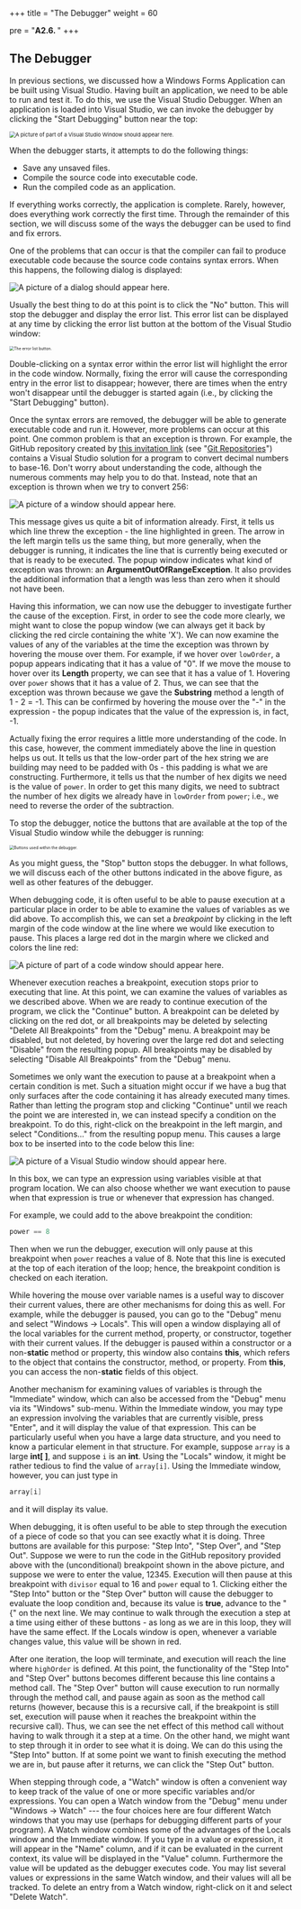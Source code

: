 +++
title = "The Debugger"
weight = 60

pre = "<b>A2.6. </b>"
+++

## The Debugger

In previous sections, we discussed how a Windows Forms Application can be built using Visual Studio. Having built an application, we need to be able to run and test it. To do this, we use the Visual Studio Debugger. When an application is loaded into Visual Studio, we can invoke the debugger by clicking the "Start Debugging" button near the top:

<img src="start-button.jpg" alt="A picture of part of a Visual Studio Window should appear
here." style="zoom:67%;" />

When the debugger starts, it attempts to do the following things:

- Save any unsaved files.
- Compile the source code into executable code.
- Run the compiled code as an application.

If everything works correctly, the application is complete. Rarely, however, does everything work correctly the first time. Through the remainder of this section, we will discuss some of the ways the debugger can be used to find and fix errors.

One of the problems that can occur is that the compiler can fail to produce executable code because the source code contains syntax errors. When this happens, the following dialog is displayed:

![A picture of a dialog should appear here.](syntax-error-dialog.jpg)

Usually the best thing to do at this point is to click the "No" button. This will stop the debugger and display the error list. This error list can be displayed at any time by clicking the error list button at the bottom of the Visual Studio window:

<img src="error-list.png" alt="The error list button." style="zoom:50%;" />

Double-clicking on a syntax error within the error list will highlight the error in the code window. Normally, fixing the error will cause the corresponding entry in the error list to disappear; however, there are times when the entry won't disappear until the debugger is started again (i.e., by clicking the "Start Debugging" button).

Once the syntax errors are removed, the debugger will be able to generate executable code and run it. However, more problems can occur at this point. One common problem is that an exception is thrown. For example, the GitHub repository created by [this invitation link](https://classroom.github.com/a/a9s4MdIv) (see "[Git Repositories](/appendix/vs/repos)") contains a Visual Studio solution for a program to convert decimal numbers to base-16. Don't worry about understanding the code, although the numerous comments may help you to do that. Instead, note that an exception is thrown when we try to convert 256:

![A picture of a window should appear here.](exception.png)

This message gives us quite a bit of information already. First, it tells us which line threw the exception - the line highlighted in green. The arrow in the left margin tells us the same thing, but more generally, when the debugger is running, it indicates the line that is currently being executed or that is ready to be executed. The popup window indicates what kind of exception was thrown: an **ArgumentOutOfRangeException**. It also provides the additional information that a length was less than zero when it should not have been.

Having this information, we can now use the debugger to investigate further the cause of the exception. First, in order to see the code more clearly, we might want to close the popup window (we can always get it back by clicking the red circle containing the white 'X'). We can now examine the values of any of the variables at the time the exception was thrown by hovering the mouse over them. For example, if we hover over `lowOrder`, a popup appears indicating that it has a value of "0". If we move the mouse to hover over its **Length** property, we can see that it has a value of 1. Hovering over `power` shows that it has a value of 2. Thus, we can see that the exception was thrown because we gave the **Substring** method a length of 1 - 2 = -1. This can be confirmed by hovering the mouse over the "-" in the expression - the popup indicates that the value of the expression is, in fact, -1.

Actually fixing the error requires a little more understanding of the code. In this case, however, the comment immediately above the line in question helps us out. It tells us that the low-order part of the hex string we are building may need to be padded with 0s - this padding is what we are constructing. Furthermore, it tells us that the number of hex digits we need is the value of `power`. In order to get this many digits, we need to subtract the number of hex digits we already have in `lowOrder` from `power`; i.e., we need to reverse the order of the subtraction. 

<a name="debugger-buttons"></a>
To stop the debugger, notice the buttons that are available at the top of the Visual Studio window while the debugger is running:

<img src="debugger-buttons.png" alt="Buttons used within the debugger." style="zoom:50%;" />

As you might guess, the "Stop" button stops the debugger. In what follows, we will discuss each of the other buttons indicated in the above figure, as well as other features of the debugger.

<a name="breakpoints"></a>When debugging code, it is often useful to be able to pause execution at a particular place in order to be able to examine the values of variables as we did above. To accomplish this, we can set a *breakpoint* by clicking in the left margin of the code window at the line where we would like execution to pause. This places a large red dot in the margin where we clicked and colors the line red:

![A picture of part of a code window should appear here.](breakpoint.png)

Whenever execution reaches a breakpoint, execution stops prior to executing that line. At this point, we can examine the values of variables as we described above. When we are ready to continue execution of the program, we click the "Continue" button. A breakpoint can be deleted by clicking on the red dot, or all breakpoints may be deleted by selecting "Delete All Breakpoints" from the "Debug" menu. A breakpoint may be disabled, but not deleted, by hovering over the large red dot and selecting "Disable" from the resulting popup. All breakpoints may be disabled by selecting "Disable All Breakpoints" from the "Debug" menu.

Sometimes we only want the execution to pause at a breakpoint when a certain condition is met. Such a situation might occur if we have a bug that only surfaces after the code containing it has already executed many times. Rather than letting the program stop and clicking "Continue" until we reach the point we are interested in, we can instead specify a condition on the breakpoint. To do this, right-click on the breakpoint in the left margin, and select "Conditions..." from the resulting popup menu. This causes a large box to be inserted into to the code below this line:

![A picture of a Visual Studio window should appear here.](breakpoint-condition.png)

In this box, we can type an expression using variables visible at that program location. We can also choose whether we want execution to pause when that expression is true or whenever that expression has changed.

For example, we could add to the above breakpoint the condition:

```C#
power == 8
```

Then when we run the debugger, execution will only pause at this breakpoint when `power` reaches a value of 8. Note that this line is executed at the top of each iteration of the loop; hence, the breakpoint condition is checked on each iteration.

While hovering the mouse over variable names is a useful way to
discover their current values, there are other mechanisms for doing
this as well. For example, while the debugger is paused, you can go to
the "Debug" menu and select "Windows -> Locals". This will open a window displaying all of the local variables for the current method, property, or constructor, together with their current values. If the debugger is paused within a constructor or a non-**static** method or property, this window also contains **this**, which refers to the object that contains the constructor, method, or property. From **this**, you can access the non-**static** fields of this object.

Another mechanism for examining values of variables is through the "Immediate" window, which can also be accessed from the "Debug" menu via its "Windows" sub-menu. Within the Immediate window, you may type an expression involving the variables that are currently visible, press "Enter", and it will display the value of that expression. This can be particularly useful when you have a large data structure, and you need to know a particular element in that structure. For example, suppose `array` is a large **int\[ \]**, and suppose `i` is an **int**. Using the "Locals" window, it might be rather tedious to find the value of `array[i]`. Using the Immediate window, however, you can just type in

```C#
array[i]
```

and it will display its value.

When debugging, it is often useful to be able to step through the
execution of a piece of code so that you can see exactly what it is
doing. Three buttons are available for this purpose: "Step Into",
"Step Over", and "Step Out". Suppose we were to run the code in the
GitHub repository provided above with the (unconditional) breakpoint shown in the above picture, and suppose we were to enter the value, 12345. Execution will then pause at this breakpoint with `divisor` equal to 16 and `power` equal to 1. Clicking either the "Step Into" button or the "Step Over" button will cause the debugger to evaluate the loop condition and, because its value is **true**, advance to the "{" on the next line. We may continue to walk through the execution a step at a time using either of these buttons - as long as we are in this loop, they will have the same effect. If the Locals window is open, whenever a variable changes value, this value will be shown in red.

After one iteration, the loop will terminate, and execution will reach the line where `highOrder` is defined. At this point, the functionality of the "Step Into" and "Step Over" buttons becomes different because this line contains a method call. The "Step Over" button will cause execution to run normally through the method call, and pause again as soon as the method call returns (however, because this is a recursive call, if the breakpoint is still set, execution will pause when it reaches the breakpoint within the recursive call). Thus, we can see the net effect of this method call without having to walk through it a step at a time. On the other hand, we might want to step through it in order to see what it is doing. We can do this using the "Step Into" button. If at some point we want to finish executing the method we are in, but pause after it returns, we can click the "Step Out" button.

When stepping through code, a "Watch" window is often a convenient way
to keep track of the value of one or more specific variables and/or
expressions. You can open a Watch window from the "Debug" menu under
"Windows -> Watch" --- the four choices here are four different Watch windows that you may use (perhaps for debugging different parts of your program). A Watch window combines some of the advantages of the Locals window and the Immediate window. If you type in a value or expression, it will appear in the "Name" column, and if it can be evaluated in the current context, its value will be displayed in the "Value" column. Furthermore the value will be updated as the debugger executes code. You may list several values or expressions in the same Watch window, and their values will all be tracked. To delete an entry from a Watch window, right-click on it and select "Delete Watch".
